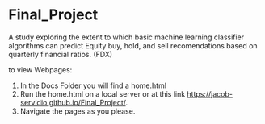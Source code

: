 # Final_Project
A study exploring the extent to which basic machine learning classifier algorithms can predict Equity buy, hold, and sell recomendations based on quarterly financial ratios. (FDX)

to view Webpages:
1) In the Docs Folder you will find a home.html
2) Run the home.html on a local server or at this link https://jacob-servidio.github.io/Final_Project/. 
3) Navigate the pages as you please.
